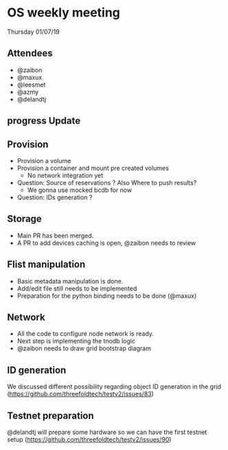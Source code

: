 # OS weekly meeting

Thursday 01/07/19

## Attendees

- @zaibon
- @maxux
- @leesmet
- @azmy
- @delandtj

## progress Update

## Provision
- Provision a volume 
- Provision a container and mount pre created volumes 
  - No network integration yet
- Question: Source of reservations ? Also Where to push results? 
  - We gonna use mocked bcdb for now
- Question: IDs generation ?

## Storage

- Main PR has been merged.
- A PR to add devices caching is open, @zaibon needs to review

## Flist manipulation

- Basic metadata manipulation is done.
- Add/edit file still needs to be implemented
- Preparation for the python binding needs to be done (@maxux)

## Network

- All the code to configure  node network is ready.
- Next step is implementing the tnodb logic
- @zaibon needs to draw grid bootstrap diagram

## ID generation

We discussed different possibility regarding object ID generation in the grid (https://github.com/threefoldtech/testv2/issues/83)


## Testnet preparation

@delandtj will prepare some hardware so we can have the first testnet setup (https://github.com/threefoldtech/testv2/issues/90)
